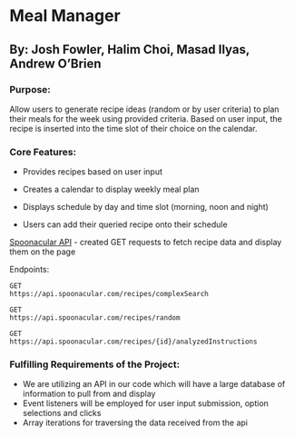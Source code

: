 # Meal Manager
## By: Josh Fowler, Halim Choi, Masad Ilyas, Andrew O’Brien

### Purpose:
Allow users to generate recipe ideas (random or by user criteria) to plan their meals for the week using provided criteria.
Based on user input, the recipe is inserted into the time slot of their choice on the calendar.

### Core Features:
- Provides recipes based on user input

- Creates a calendar to display weekly meal plan

- Displays schedule by day and time slot (morning, noon and night)

- Users can add their queried recipe onto their schedule

[Spoonacular API](https://spoonacular.com/food-api)
    - created GET requests to fetch recipe data and display them on the page

Endpoints:

```
GET
https://api.spoonacular.com/recipes/complexSearch

GET
https://api.spoonacular.com/recipes/random

GET
https://api.spoonacular.com/recipes/{id}/analyzedInstructions
```
        



### Fulfilling Requirements of the Project:
- We are utilizing an API in our code which will have a large database of information to pull from and display
- Event listeners will be employed for user input submission, option selections and clicks
- Array iterations for traversing the data received from the api